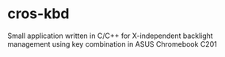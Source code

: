 # cros-kbd
Small application written in C/C++ for X-independent backlight management using key combination in ASUS Chromebook C201
